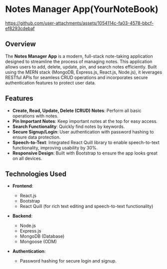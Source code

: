 # Notes Manager App(YourNoteBook)

https://github.com/user-attachments/assets/1054114c-fa03-4578-bbcf-ef8293cdebaf

## Overview

The **Notes Manager App** is a modern, full-stack note-taking application designed to streamline the process of managing notes. This application allows users to add, delete, update, pin, and search notes efficiently. Built using the MERN stack (MongoDB, Express.js, React.js, Node.js), it leverages RESTful APIs for seamless CRUD operations and incorporates secure authentication features to protect user data.

## Features

- **Create, Read, Update, Delete (CRUD) Notes**: Perform all basic operations with notes.
- **Pin Important Notes**: Keep important notes at the top for easy access.
- **Search Functionality**: Quickly find notes by keywords.
- **Secure Signup/Login**: User authentication with password hashing to ensure data protection.
- **Speech-to-Text**: Integrated React Quill library to enable speech-to-text functionality, improving usability by 30%.
- **Responsive Design**: Built with Bootstrap to ensure the app looks great on all devices.

## Technologies Used

- **Frontend**:
  - React.js
  - Bootstrap
  - React Quill (for rich text editing and speech-to-text functionality)

- **Backend**:
  - Node.js
  - Express.js
  - MongoDB (Database)
  - Mongoose (ODM)

- **Authentication**:
  - Password hashing for secure login and signup.

